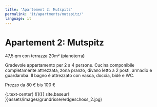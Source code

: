 ```yaml
---
title: 'Apartement 2: Mutspitz'
permalink: 'it/apartments/mutspitz/'
language: it
---
```


# Apartement 2: Mutspitz

47,5 qm con terrazza 20m² (pianoterra)

Gradevole appartamento per 2 a 4 persone. Cucina componibile completamente attrezzata,
zona pranzo, divano letto a 2 posti, armadio e guardaroba.
Il bagno é attrezzato con vasca, doccia, bidè e WC.


Prezzo da 80 € bis 100 €

{:.text-center}
![]({{ site.baseurl }}assets/images/grundrisse/erdgeschoss_2.jpg)